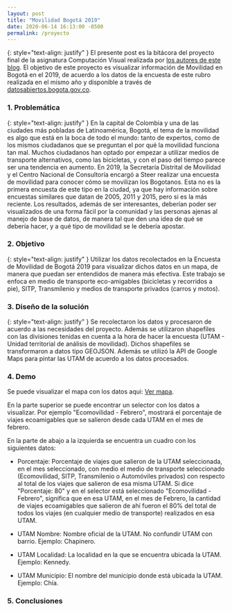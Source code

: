 ```yaml
---
layout: post
title: "Movilidad Bogotá 2019"
date: 2020-06-14 16:13:00 -0500
permalink: /proyecto
---
```


{: style="text-align: justify" }
El presente post es la bitácora del proyecto final de la asignatura Computación Visual realizada por [los autores de este blog]({{site.baseurl}}/about/). El objetivo de este proyecto es visualizar información de Movilidad en Bogotá en el 2019, de acuerdo a los datos de la encuesta de este rubro realizada en el mismo año y disponible a través de [datosabiertos.bogota.gov.co](https://datosabiertos.bogota.gov.co/).

<script type="text/javascript" async
    src="https://cdnjs.cloudflare.com/ajax/libs/mathjax/2.7.7/MathJax.js?config=TeX-MML-AM_CHTML">
</script>

### 1. Problemática

{: style="text-align: justify" }
En la capital de Colombia y una de las ciudades más pobladas de Latinoamérica, Bogotá, el tema de la movilidad es algo que está en la boca de todo el mundo: tanto de expertos, como de los mismos ciudadanos que se preguntan el por qué la movilidad funciona tan mal. Muchos ciudadanos han optado por empezar a utilizar medios de transporte alternativos, como las bicicletas, y con el paso del tiempo parece ser una tendencia en aumento. En 2019, la Secretaría Distrital de Movilidad y el Centro Nacional de Consultoría encargó a Steer realizar una encuesta de movilidad para conocer cómo se movilizan los Bogotanos. Esta no es la primera encuesta de este tipo en la ciudad, ya que hay información sobre encuestas similares que datan de 2005, 2011 y 2015, pero si es la más reciente. Los resultados, además de ser interesantes, deberían poder ser visualizados de una forma fácil por la comunidad y las personas ajenas al manejo de base de datos, de manera tal que den una idea de qué se debería hacer, y a qué tipo de movilidad se le debería apostar.

### 2. Objetivo

{: style="text-align: justify" }
Utilizar los datos recolectados en la Encuesta de Movilidad de Bogotá 2019 para visualizar dichos datos en un mapa, de manera que puedan ser entendidos de manera más efectiva. Este trabajo se enfoca en medio de transporte eco-amigables (bicicletas y recorridos a pie), SITP, Transmilenio y medios de transporte privados (carros y motos).

### 3. Diseño de la solución

{: style="text-align: justify" }
Se recolectaron los datos y procesaron de acuerdo a las necesidades del proyecto. Además se utilizaron shapefiles con las divisiones tenidas en cuenta a la hora de hacer la encuesta (UTAM - Unidad territorial de análisis de movilidad). Dichos shapefiles se transformaron a datos tipo GEOJSON. Además se utilizó la API de Google Maps para pintar las UTAM de acuerdo a los datos procesados.

### 4. Demo

Se puede visualizar el mapa con los datos aqui: [Ver mapa](/googleMaps/googleMaps.html).

En la parte superior se puede encontrar un selector con los datos a visualizar. Por ejemplo "Ecomovilidad - Febrero", mostrará el porcentaje de viajes ecoamigables que se salieron desde cada UTAM en el mes de febrero.

En la parte de abajo a la izquierda se encuentra un cuadro con los siguientes datos:

- Porcentaje: Porcentaje de viajes que salieron de la UTAM seleccionada, en el mes seleccionado, con medio el medio de transporte seleccionado (Ecomovilidad, SITP, Transmilenio o Automóviles privados) con respecto al total de los viajes que salieron de esa misma UTAM. Si dice "Porcentaje: 80" y en el selector está seleccionado "Ecomovilidad - Febrero", significa que en esa UTAM, en el mes de Febrero, la cantidad de viajes ecoamigables que salieron de ahí fueron el 80% del total de todos los viajes (en cualquier medio de transporte) realizados en esa UTAM.

- UTAM Nombre: Nombre oficial de la UTAM. No confundir UTAM con barrio. Ejemplo: Chapinero.

- UTAM Localidad: La localidad en la que se encuentra ubicada la UTAM. Ejemplo: Kennedy.

- UTAM Municipio: El nombre del municipio donde está ubicada la UTAM. Ejemplo: Chía.

### 5. Conclusiones
